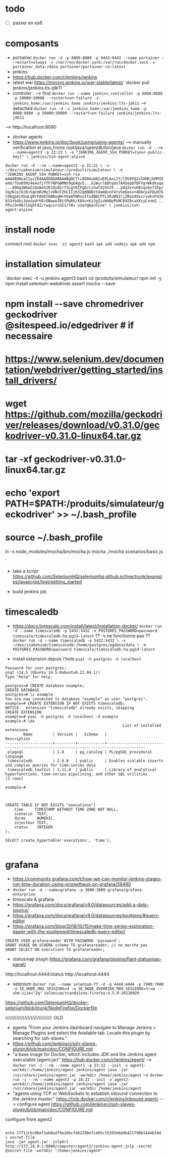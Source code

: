 # todo
- [ ] passer en es6

# composants
- portainer
`docker run -d -p 8000:8000 -p 9443:9443 --name portainer --restart=always -v /var/run/docker.sock:/var/run/docker.sock -v portainer_data:/data portainer/portainer-ce:latest`
- jenkins
- https://hub.docker.com/r/jenkins/jenkins
- latest war https://mirrors.jenkins.io/war-stable/latest/
`docker pull jenkins/jenkins:lts-jdk11 ``
- controler :
--> first `docker run --name jenkins_controller -p 8080:8080 -p 50000:50000 --restart=on-failure -v jenkins_home:/var/jenkins_home jenkins/jenkins:lts-jdk11`
--> detached `docker run -d -v jenkins_home:/var/jenkins_home -p 8080:8080 -p 50000:50000 --restart=on-failure jenkins/jenkins:lts-jdk11`

--> http://localhost:8080


- docker agents
- https://www.jenkins.io/doc/book/using/using-agents/
--> manually verification et java_home /opt/java/openjdk/bin/java
`docker run -d --rm --name=agent3 -p 22:22 \
-e "JENKINS_AGENT_SSH_PUBKEY=[your-public-key]" \
jenkins/ssh-agent:alpine`

`docker run -d --rm --name=agent3 -p 22:22 \
-v ~/dev/isakonium/simulateur:/produits/simulateur \
-e "JENKINS_AGENT_SSH_PUBKEY=ssh-rsa AAAAB3NzaC1yc2EAAAADAQABAAABgQCTti0O04ubN1uE9LAai2Y/l9S9YQ2x5OHKjkMPUXemX/7Ua05Mz4e4ofjYTF7NPGBMNt0gbAgvS...XiWurl6BtqdsTA45epDfDFVg+Wkdkyqa...49Dg3WbeO/QoWxh2R1OyQIrf1LgYKIPgO/ci5wTdjhVJ5...pOq3x+vH8zqvQv72kp/VqzNJvcDJK+SqcmRzMyl+ONcFZhCIIjK32qdNQBztHamBvnF4tvSmEeev+4DmcpaFDuH7bC88gp4cXbqLgNrFBVEYkBRogW+XUxWYNRxxSfudBDCPfLIRzW9ZrjZRoudXxzrvwkvFU3d833+bdki3oooudrhEcOBwweZ0itPwRh/X8Xu+KzJgZivWkNpPkNC09Z0caXXsyCxnm2...PPo/O+MOJlXqht4Z/rwqcsrcH21rT8= user@machine" \
jenkins/ssh-agent:alpine`


# install node
connect root
`docker exec -it agent3 bash
apk add nodejs
apk add npm`

# installation simulateur
`docker exec -it -u jenkins agent3 bash
cd /produits/simulateur/
npm init -y
npm install selenium-webdriver assert mocha --save
#  npm install --save chromedriver geckodriver @sitespeed.io/edgedriver # if necessaire
# https://www.selenium.dev/documentation/webdriver/getting_started/install_drivers/
# wget https://github.com/mozilla/geckodriver/releases/download/v0.31.0/geckodriver-v0.31.0-linux64.tar.gz
# tar -xf geckodriver-v0.31.0-linux64.tar.gz
# echo 'export PATH=$PATH:/produits/simulateur/geckodriver' >> ~/.bash_profile
# source ~/.bash_profile
ln -s node_modules/mocha/bin/mocha.js mocha
./mocha scenarios/basic.js

`

- take a script https://github.com/SeleniumHQ/seleniumhq.github.io/tree/trunk/examples/javascript/test/getting_started

- build jenkins job

# timescaledb
- https://docs.timescale.com/install/latest/installation-docker/
`docker run -d --name timescaledb -p 5432:5432 -e POSTGRES_PASSWORD=password timescale/timescaledb-ha:pg14-latest`
?? -v ne fonctionne pas ??
`docker run -d --name timescaledb -p 5432:5432 \
-v ~/dev/isakonium/timescaledb:/home/postgres/pgdata/data \
-e POSTGRES_PASSWORD=password timescale/timescaledb-ha:pg14-latest`

- install extension depuis l'hote
`psql -U postgres -h localhost`

```smag@smag-IdeaPad:~/dev/isakonium$ psql -U postgres -h localhost
Password for user postgres:
psql (14.5 (Ubuntu 14.5-0ubuntu0.22.04.1))
Type "help" for help.

postgres=# CREATE database example;
CREATE DATABASE
postgres=# \c example
You are now connected to database "example" as user "postgres".
example=# CREATE EXTENSION IF NOT EXISTS timescaledb;
NOTICE:  extension "timescaledb" already exists, skipping
CREATE EXTENSION
example=# psql -U postgres -h localhost -d example
example-# \dx
                                                    List of installed extensions
        Name         | Version |   Schema   |                                      Description                                      
---------------------+---------+------------+---------------------------------------------------------------------------------------
 plpgsql             | 1.0     | pg_catalog | PL/pgSQL procedural language
 timescaledb         | 2.8.0   | public     | Enables scalable inserts and complex queries for time-series data
 timescaledb_toolkit | 1.11.0  | public     | Library of analytical hyperfunctions, time-series pipelining, and other SQL utilities
(3 rows)

example-#



CREATE TABLE IF NOT EXISTS "executions"(
    time     TIMESTAMP WITHOUT TIME ZONE NOT NULL,
    scenario  TEXT,
    duree     NUMERIC,
    injecteur TEXT,
    status    INTEGER
);

SELECT create_hypertable('executions', 'time');


```



# grafana
- https://community.grafana.com/t/how-we-can-monitor-jenkins-stages-run-time-duration-using-prometheus-on-grafana/58490
- `docker run -d --name=grafana -p 3000:3000 grafana/grafana-enterprise`
- timescale & grafana
- https://grafana.com/docs/grafana/v9.0/datasources/add-a-data-source/
- https://grafana.com/docs/grafana/v9.0/datasources/postgres/#query-editor
- https://grafana.com/blog/2018/10/15/make-time-series-exploration-easier-with-the-postgresql/timescaledb-query-editor/


```
CREATE USER grafanareader WITH PASSWORD 'password';
GRANT USAGE ON SCHEMA schema TO grafanareader; // ne marche pas
GRANT SELECT ON executions TO grafanareader;
```
- statusmap plugin https://grafana.com/grafana/plugins/flant-statusmap-panel/

http://localhost:4444/status
http://localhost:4444




- selenium
`docker run --name selenium-ff -d -p 4444:4444 -p 7900:7900 -e SE_NODE_MAX_SESSIONS=4 -e SE_NODE_OVERRIDE_MAX_SESSIONS=true --shm-size="2g" selenium/standalone-firefox:4.5.0-20220929`

https://github.com/SeleniumHQ/docker-selenium/blob/trunk/NodeFirefox/Dockerfile







/////////////////////////////: OLD
- agents "From your Jenkins dashboard navigate to Manage Jenkins > Manage Plugins and select the Available tab. Locate this plugin by searching for ssh-slaves."
- https://github.com/jenkinsci/ssh-slaves-plugin/blob/main/doc/CONFIGURE.md
- "a base image for Docker, which includes JDK and the Jenkins agent executable (agent.jar)" https://hub.docker.com/r/jenkins/agent/
--> `docker run -i --rm --name agent1 -p 23:22 --init -v agent1-workdir:/home/jenkins/agent jenkins/agent java -jar /usr/share/jenkins/agent.jar -workDir /home/jenkins/agent`
--> `docker run -i --rm --name agent2 -p 24:22 --init -v agent2-workdir:/home/jenkins/agent jenkins/agent java -jar /usr/share/jenkins/agent.jar -workDir /home/jenkins/agent`
- "agents using TCP or WebSockets to establish inbound connection to the Jenkins master." https://hub.docker.com/r/jenkins/inbound-agent/
--> configure agent https://github.com/jenkinsci/ssh-slaves-plugin/blob/main/doc/CONFIGURE.md


configure from agent2
```

echo 1f712cbc06ef1ab8adf9a2dbcfe02290e7c405c35393e6ddb421f90b144eb24d > secret-file
java -jar agent.jar -jnlpUrl http://172.18.0.1:8080/computer/agent2/jenkins-agent.jnlp -secret @secret-file -workDir "/home/jenkins/agent"
```
